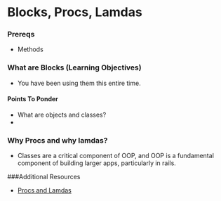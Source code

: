 # Blocks, Procs, Lamdas

### Prereqs
- Methods

### What are Blocks (Learning Objectives)
- You have been using them this entire time. 

#### Points To Ponder

- What are objects and classes?
- 



### Why Procs and why lamdas?
- Classes are a critical component of OOP, and OOP is a fundamental component of building larger apps, particularly in rails.


###Additional Resources
- [Procs and Lamdas](http://www.railstips.org/blog/archives/2009/05/11/class-and-instance-methods-in-ruby/)

